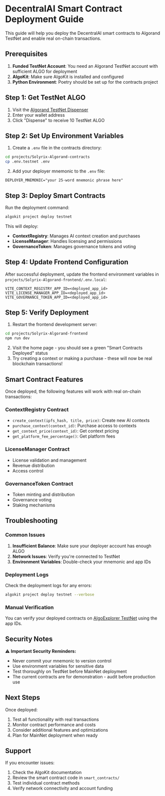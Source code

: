 # DecentralAI Smart Contract Deployment Guide

This guide will help you deploy the DecentralAI smart contracts to Algorand TestNet and enable real on-chain transactions.

## Prerequisites

1. **Funded TestNet Account**: You need an Algorand TestNet account with sufficient ALGO for deployment
2. **AlgoKit**: Make sure AlgoKit is installed and configured
3. **Python Environment**: Poetry should be set up for the contracts project

## Step 1: Get TestNet ALGO

1. Visit the [Algorand TestNet Dispenser](https://testnet.algoexplorer.io/dispenser)
2. Enter your wallet address
3. Click "Dispense" to receive 10 TestNet ALGO

## Step 2: Set Up Environment Variables

1. Create a `.env` file in the contracts directory:
```bash
cd projects/Solyrix-Algorand-contracts
cp .env.testnet .env
```

2. Add your deployer mnemonic to the `.env` file:
```
DEPLOYER_MNEMONIC="your 25-word mnemonic phrase here"
```

## Step 3: Deploy Smart Contracts

Run the deployment command:
```bash
algokit project deploy testnet
```

This will deploy:
- **ContextRegistry**: Manages AI context creation and purchases
- **LicenseManager**: Handles licensing and permissions
- **GovernanceToken**: Manages governance tokens and voting

## Step 4: Update Frontend Configuration

After successful deployment, update the frontend environment variables in `projects/Solyrix-Algorand-frontend/.env.local`:

```env
VITE_CONTEXT_REGISTRY_APP_ID=<deployed_app_id>
VITE_LICENSE_MANAGER_APP_ID=<deployed_app_id>
VITE_GOVERNANCE_TOKEN_APP_ID=<deployed_app_id>
```

## Step 5: Verify Deployment

1. Restart the frontend development server:
```bash
cd projects/Solyrix-Algorand-frontend
npm run dev
```

2. Visit the home page - you should see a green "Smart Contracts Deployed" status
3. Try creating a context or making a purchase - these will now be real blockchain transactions!

## Smart Contract Features

Once deployed, the following features will work with real on-chain transactions:

### ContextRegistry Contract
- `create_context(ipfs_hash, title, price)`: Create new AI contexts
- `purchase_context(context_id)`: Purchase access to contexts
- `get_context_price(context_id)`: Get context pricing
- `get_platform_fee_percentage()`: Get platform fees

### LicenseManager Contract
- License validation and management
- Revenue distribution
- Access control

### GovernanceToken Contract
- Token minting and distribution
- Governance voting
- Staking mechanisms

## Troubleshooting

### Common Issues

1. **Insufficient Balance**: Make sure your deployer account has enough ALGO
2. **Network Issues**: Verify you're connected to TestNet
3. **Environment Variables**: Double-check your mnemonic and app IDs

### Deployment Logs

Check the deployment logs for any errors:
```bash
algokit project deploy testnet --verbose
```

### Manual Verification

You can verify your deployed contracts on [AlgoExplorer TestNet](https://testnet.algoexplorer.io/) using the app IDs.

## Security Notes

⚠️ **Important Security Reminders:**
- Never commit your mnemonic to version control
- Use environment variables for sensitive data
- Test thoroughly on TestNet before MainNet deployment
- The current contracts are for demonstration - audit before production use

## Next Steps

Once deployed:
1. Test all functionality with real transactions
2. Monitor contract performance and costs
3. Consider additional features and optimizations
4. Plan for MainNet deployment when ready

## Support

If you encounter issues:
1. Check the AlgoKit documentation
2. Review the smart contract code in `smart_contracts/`
3. Test individual contract methods
4. Verify network connectivity and account funding
